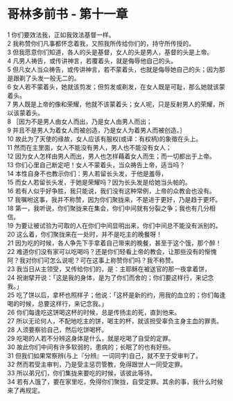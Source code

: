 # 哥林多前书 - 第十一章
  
 1 你们要效法我，正如我效法基督一样。  
 2 我称赞你们凡事都怀念着我，又照我所传给你们的，持守所传授的。  
 3 但我愿意你们知道，各人的头是基督，女人的头是男人，基督的头是上帝。  
 4 凡男人祷告，或传讲神言，若覆着头，就是侮辱他自己的头。  
 5 但凡女人当众祷告，或传讲神言，若不蒙着头，也就是侮辱她自己的头；因为那是跟剃了头发一般无二的。  
 6 女人若不蒙着头，她就该剪发；但剪发或剃发，在女人既是可耻，那么她就该蒙着头。  
 7 男人既是上帝的像和荣耀，他就不该蒙着头；女人呢，只是反射男人的荣耀，所以该蒙着头。  
 8 ［因为不是男人由女人而出，乃是女人由男人而出；  
 9 并且不是男人为着女人而被创造，乃是女人为着男人而被创造。］  
 10 故此为了天使的缘故，女人应该有服权(或译：有权柄)的象徵在头上。  
 11 然而在主里面，女人不能没有男人，男人也不能没有女人；  
 12 因为女人怎样由男人而出，男人也怎样藉着女人而生；而一切都出于上帝。  
 13 你们心里自己断定吧！女人不蒙着头，当众祷告上帝，适当吗？  
 14 本性自身不也教示你们：男人若留长头发，于他是羞辱，  
 15 而女人若留长头发，于她是荣耀吗？因为长头发是给她当头帕的。  
 16 若有人似乎好争胜，我只能说，我们没有这种常例，上帝的众教会也没有。  
 17 我嘱咐这事，我并不称赞，因为你们聚拢来，不是进于更好，乃是趋于更坏。  
 18 第一，我听说，你们聚拢来在集会，你们中间就有分裂之争；我也有几分相信。  
 19 为要让被试验为可取的人在你们中间显明出来，你们中间总不能没有派别的。  
 20 这么着，你们聚拢来在一处时，并不是吃主的晚餐呀！  
 21 因为吃的时候，各人争先下手拿着自己带来的晚餐，甚至于这个饿，那个醉！  
 22 难道你们没有家可以吃喝吗？还是你们轻看上帝的教会，让那些没有的惭愧阿？我对你们可怎么说呢？可在这事上称赞你们吗？我不称赞。  
 23 我当日从主领受，又传给你们的，是：主耶稣在被送官的那一夜拿着饼，  
 24 祝谢擘开说：「这是我的身体，是为了你们而舍的；你们要这样行，来记念我。」  
 25 吃了饼以后，拿杯也照样子；他说：「这杯是新的约，用我的血立的；你们每逢喝的时候，总要这样行，来记念我。」  
 26 你们每逢吃这饼喝这杯的时候，总是传扬主的死，直到他来。  
 27 所以无论何人，不配地吃主的饼，喝主的杯，就该担受辜负主身主血的罪责。  
 28 人须要察验自己，然后吃饼喝杯。  
 29 吃喝的人若不分辨这身体是什么，就是吃喝了自受的定罪。  
 30 故此你们中间有许多软弱的，患病的；长眠了的也有好些。  
 31 但我们如果常察辨(与上『分辨』一词同字)自己，就不至于受审判了。  
 32 然而若受主审判，乃是受主惩罚管教，免得跟世人一同受定罪。  
 33 所以弟兄们，你们集拢来要吃的时候，该彼此等待。  
 34 若有人饿了，要在家里吃，免得你们聚拢，自受定罪。其余的事，我什么时候来了再规定。